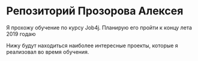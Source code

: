 # Репозиторий Прозорова Алексея

Я прохожу обучение по курсу Job4j. Планирую его пройти к концу лета 2019 годаю

Нижу будут находиться наиболее интересные проекты, которые я реализовал во время обучения.